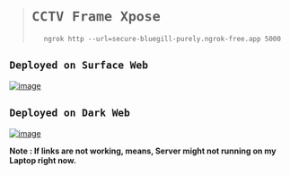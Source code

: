 ># `CCTV Frame Xpose`
>
>        ngrok http --url=secure-bluegill-purely.ngrok-free.app 5000

## `Deployed on Surface Web`
[![image](https://github.com/user-attachments/assets/ee3cd3f9-805f-496a-9159-9154cfe18251)](https://secure-bluegill-purely.ngrok-free.app/)

## `Deployed on Dark Web`
[![image](https://github.com/user-attachments/assets/e0a1f770-5408-4925-8fc5-587d8e7179bc)](http://4k3cs34r5ycnbqaihxwa5m7e2eu4ilmxczrdolzu6taewecpl7w4w5id.onion/)

**Note : If links are not working, means, Server might not running on my Laptop right now.**
